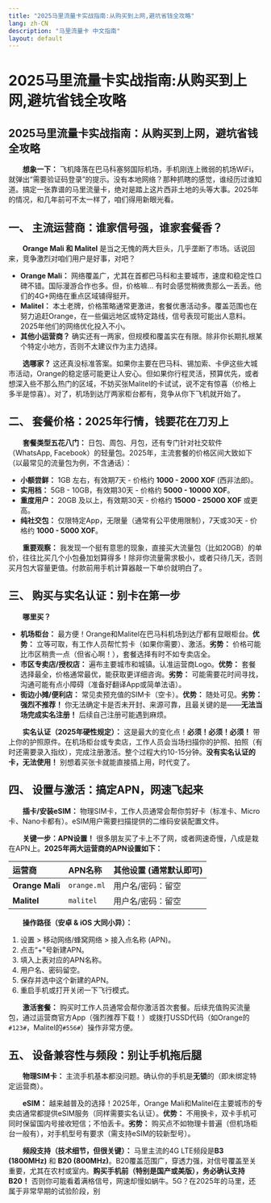 ```yaml
---
title: "2025马里流量卡实战指南:从购买到上网,避坑省钱全攻略"
lang: zh-CN
description: "马里流量卡 中文指南"
layout: default
---
```

# 2025马里流量卡实战指南:从购买到上网,避坑省钱全攻略

## 2025马里流量卡实战指南：从购买到上网，避坑省钱全攻略

　　**想象一下：** 飞机降落在巴马科塞努国际机场，手机刚连上微弱的机场WiFi，就弹出“需要验证码登录”的提示。没有本地网络？那种抓瞎的感觉，谁经历过谁知道。搞定一张靠谱的马里流量卡，绝对是踏上这片西非土地的头等大事。2025年的情况，和几年前可不太一样了，咱们得用新眼光看。

## 一、 主流运营商：谁家信号强，谁家套餐香？

　　**Orange Mali 和 Malitel** 是当之无愧的两大巨头，几乎垄断了市场。话说回来，竞争激烈对咱们用户是好事，对吧？

*   **Orange Mali：** 网络覆盖广，尤其在首都巴马科和主要城市，速度和稳定性口碑不错。国际漫游合作也多。但，价格嘛… 有时会感觉稍微贵那么一丢丢。他们的4G+网络在重点区域铺得挺开。
*   **Malitel：** 本土老牌，价格策略通常更激进，套餐优惠活动多。覆盖范围也在努力追赶Orange，在一些偏远地区或特定路线，信号表现可能出人意料。2025年他们的网络优化投入不小。
*   **其他小运营商？** 确实还有一两家，但规模和覆盖实在有限。除非你长期扎根某个特定小地方，否则不太建议作为主力选择。

　　**选哪家？** 这还真没标准答案。如果你主要在巴马科、锡加索、卡伊这些大城市活动，Orange的稳定感可能更让人安心。但如果你行程灵活，预算优先，或者想深入些不那么热门的区域，不妨买张Malitel的卡试试，说不定有惊喜（价格上多半是惊喜）。对了，机场到达厅两家柜台都有，竞争从你下飞机就开始了。

## 二、 套餐价格：2025年行情，钱要花在刀刃上

　　**套餐类型五花八门：** 日包、周包、月包，还有专门针对社交软件（WhatsApp, Facebook）的轻量包。2025年，主流套餐的价格区间大致如下（以最常见的流量包为例，不含通话）：

*   **小额尝鲜：** 1GB 左右，有效期7天 - 价格约 **1000 - 2000 XOF** (西非法郎)。
*   **实用档：** 5GB - 10GB，有效期30天 - 价格约 **5000 - 10000 XOF**。
*   **重度用户：** 20GB 及以上，有效期30天 - 价格约 **15000 - 25000 XOF** 或更高。
*   **纯社交包：** 仅限特定App，无限量（通常有公平使用限制），7天或30天 - 价格约 **1000 - 5000 XOF**。

　　**重要观察：** 我发现一个挺有意思的现象，直接买大流量包（比如20GB）的单价，往往比买几个小包叠加划算得多！除非你流量需求极小，或者只待几天，否则买月包大容量更值。付款前用手机计算器敲一下单价就明白了。

## 三、 购买与实名认证：别卡在第一步

　　**哪里买？**
*   **机场柜台：** 最方便！Orange和Malitel在巴马科机场到达厅都有显眼柜台。**优势：** 立等可取，有工作人员帮忙剪卡（如果你需要）、激活。**劣势：** 价格可能比市区稍贵一点（但省心啊！），套餐选择有时不如专卖店全。
*   **市区专卖店/授权店：** 遍布主要城市和城镇。认准运营商Logo。**优势：** 套餐选择最全，价格通常最优，能获取更详细咨询。**劣势：** 可能需要花时间寻找，沟通可能有点小障碍（准备好翻译App或简单法语）。
*   **街边小摊/便利店：** 常见卖预充值的SIM卡（空卡）。**优势：** 随处可见。**劣势：** **强烈不推荐！** 你无法确定卡是否未开封、来源可靠，且最关键的是——**无法当场完成实名注册！** 后续自己注册可能遇到麻烦。

　　**实名认证（2025年硬性规定）：** 这是最大的变化点！**必须！必须！必须！** 带上你的护照原件。在机场柜台或专卖店，工作人员会当场扫描你的护照、拍照（有时还需要录入指纹），完成注册激活。整个过程大约10-15分钟。**没有实名认证的卡，无法使用！** 别想着买张卡就能直接插上用，时代变了。

## 四、 设置与激活：搞定APN，网速飞起来

　　**插卡/安装eSIM：** 物理SIM卡，工作人员通常会帮你剪好卡（标准卡、Micro卡、Nano卡都有）。eSIM用户需要扫描提供的二维码安装配置文件。

　　**关键一步：APN设置！** 很多朋友买了卡上不了网，或者网速奇慢，八成是栽在APN上。**2025年两大运营商的APN设置如下：**

| 运营商     | APN名称       | 其他设置 (通常默认即可)          |
| :--------- | :----------- | :------------------------------- |
| **Orange Mali** | `orange.ml`  | 用户名/密码：留空                |
| **Malitel**    | `malitel`    | 用户名/密码：留空                |

　　**操作路径（安卓 & iOS 大同小异）：**
1.  设置 > 移动网络/蜂窝网络 > 接入点名称 (APN)。
2.  点击“+”号新建APN。
3.  填入上表对应的APN名称。
4.  用户名、密码留空。
5.  保存并选中这个新建的APN。
6.  重启手机或打开关闭一下飞行模式。

　　**激活套餐：** 购买时工作人员通常会帮你激活首次套餐。后续充值购买流量包，通过运营商官方App（强烈推荐下载！）或拨打USSD代码（如Orange的`#123#`，Malitel的`#556#`）操作非常方便。

## 五、 设备兼容性与频段：别让手机拖后腿

　　**物理SIM卡：** 主流手机基本都没问题。确认你的手机是**无锁**的（即未绑定特定运营商）。

　　**eSIM：** 越来越普及的选择！2025年，Orange Mali和Malitel在主要城市的专卖店通常都提供eSIM服务（同样需要实名认证）。**优势：** 不用换卡，双卡手机可同时保留国内号接收短信；不怕丢卡。**劣势：** 购买点不如物理卡普遍（但机场柜台一般有），对手机型号有要求（需支持eSIM的较新型号）。

　　**频段支持（技术细节，但很关键）：** 马里主流的4G LTE频段是**B3 (1800MHz)** 和 **B20 (800MHz)**。B20覆盖范围广，穿透力强，对信号覆盖至关重要，尤其在农村或室内。**购买手机前（特别是国产或美版），务必确认支持B20！** 否则你可能看着满格信号，网速却慢如蜗牛。5G？在2025年的马里，还属于非常早期的试验阶段，别